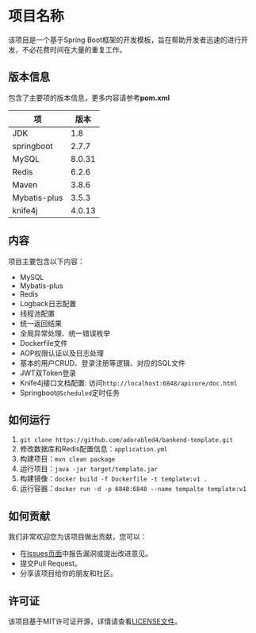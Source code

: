# 项目名称

该项目是一个基于Spring Boot框架的开发模板，旨在帮助开发者迅速的进行开发，不必花费时间在大量的重复工作。


## 版本信息
包含了主要项的版本信息，更多内容请参考**pom.xml**

| 项            | 版本     |
|--------------|--------|
| JDK          | 1.8    |
| springboot   | 2.7.7  |
| MySQL        | 8.0.31 |
| Redis        | 6.2.6  |
| Maven        | 3.8.6  |
| Mybatis-plus | 3.5.3  |
| knife4j      | 4.0.13 |


## 内容

项目主要包含以下内容：

- MySQL
- Mybatis-plus
- Redis
- Logback日志配置
- 线程池配置
- 统一返回结果
- 全局异常处理、统一错误枚举
- Dockerfile文件
- AOP权限认证以及日志处理
- 基本的用户CRUD、登录注册等逻辑、对应的SQL文件
- JWT双Token登录
- Knife4j接口文档配置: 访问`http://localhost:6848/apicore/doc.html`
- Springboot`@Scheduled`定时任务


## 如何运行

1. `git clone https://github.com/adorabled4/bankend-template.git`
2. 修改数据库和Redis配置信息：`application.yml`
3. 构建项目：`mvn clean package`
4. 运行项目：`java -jar target/template.jar`
5. 构建镜像：`docker build -f Dockerfile -t template:v1 .`
6. 运行容器：`docker run -d -p 6848:6848 --name tempalte template:v1`

## 如何贡献

我们非常欢迎您为该项目做出贡献，您可以：

- 在[Issues页面](https://github.com/adorabled4/bankend-template/issues)中报告漏洞或提出改进意见。
- 提交Pull Request。
- 分享该项目给你的朋友和社区。

## 许可证

该项目基于MIT许可证开源，详情请查看[LICENSE文件](./LICENSE)。